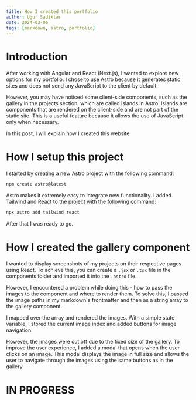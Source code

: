 ```yaml
---
title: How I created this portfolio
author: Ugur Sadiklar
date: 2024-03-06
tags: [markdown, astro, portfolio]
---
```


# Introduction

After working with Angular and React (Next.js), I wanted to explore new options for my portfolio. I chose to use Astro because it generates static sites and does not send any JavaScript to the client by default.

However, you may have noticed some client-side components, such as the gallery in the projects section, which are called islands in Astro. Islands are components that are rendered on the client-side and are not part of the static site. This is a useful feature because it allows the use of JavaScript only when necessary.

In this post, I will explain how I created this website.

# How I setup this project

I started by creating a new Astro project with the following command:

```bash
npm create astro@latest
```

Astro makes it extremely easy to integrate new functionality. I added Tailwind and React to the project with the following command:

```bash
npx astro add tailwind react
```

After that I was ready to go.

# How I created the gallery component

I wanted to display screenshots of my projects on their respective pages using React. To achieve this, you can create a `.jsx` or `.tsx` file in the components folder and imported it into the `.astro` file.

However, I encountered a problem while doing this - how to pass the images to the component and where to render them. To solve this, I passed the image paths in my markdown's frontmatter and then as a string array to the gallery component.

I mapped over the array and rendered the images. With a simple state variable, I stored the current image index and added buttons for image navigation.

However, the images were cut off due to the fixed size of the gallery. To improve the user experience, I added a modal that opens when the user clicks on an image. This modal displays the image in full size and allows the user to navigate through the images using the same buttons as in the gallery.

# IN PROGRESS
